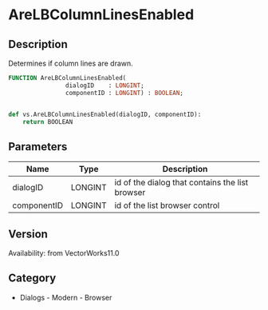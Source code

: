 # AreLBColumnLinesEnabled

## Description
Determines if column lines are drawn.

```pascal
FUNCTION AreLBColumnLinesEnabled(
				dialogID    : LONGINT;
				componentID : LONGINT) : BOOLEAN;
```

```python

def vs.AreLBColumnLinesEnabled(dialogID, componentID):
    return BOOLEAN
```

## Parameters
|Name|Type|Description|
|---|---|---|
|dialogID|LONGINT|id of the dialog that contains the list browser|
|componentID|LONGINT|id of the list browser control|

## Version
Availability: from VectorWorks11.0
## Category
* Dialogs - Modern - Browser

